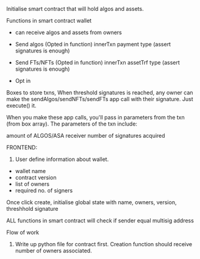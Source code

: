 Initialise smart contract that will hold algos and assets.

Functions in smart contract wallet

-   can receive algos and assets from owners

-   Send algos (Opted in function) innerTxn payment type (assert signatures is enough)
-   Send FTs/NFTs (Opted in function) innerTxn assetTrf type (assert signatures is enough)
-   Opt in

Boxes to store txns,
When threshold signatures is reached, any owner can make the sendAlgos/sendNFTs/sendFTs app call with their signature. Just execute() it.

When you make these app calls, you'll pass in parameters from the txn (from box array). The parameters of the txn include:

amount of ALGOS/ASA
receiver
number of signatures acquired

FRONTEND:

1. User define information about wallet.

-   wallet name
-   contract version
-   list of owners
-   required no. of signers

Once click create, initialise global state with name, owners, version, threshhold signature

ALL functions in smart contract will check if sender equal multisig address

Flow of work

1. Write up python file for contract first. Creation function should receive number of owners associated.
